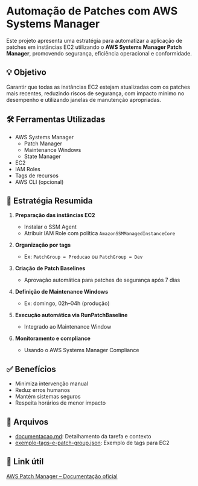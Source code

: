 # Automação de Patches com AWS Systems Manager

Este projeto apresenta uma estratégia para automatizar a aplicação de patches em instâncias EC2 utilizando o **AWS Systems Manager Patch Manager**, promovendo segurança, eficiência operacional e conformidade.

## 💡 Objetivo

Garantir que todas as instâncias EC2 estejam atualizadas com os patches mais recentes, reduzindo riscos de segurança, com impacto mínimo no desempenho e utilizando janelas de manutenção apropriadas.

## 🛠️ Ferramentas Utilizadas

- AWS Systems Manager
  - Patch Manager
  - Maintenance Windows
  - State Manager
- EC2
- IAM Roles
- Tags de recursos
- AWS CLI (opcional)

## 📌 Estratégia Resumida

1. **Preparação das instâncias EC2**
   - Instalar o SSM Agent
   - Atribuir IAM Role com política `AmazonSSMManagedInstanceCore`

2. **Organização por tags**
   - Ex: `PatchGroup = Producao` ou `PatchGroup = Dev`

3. **Criação de Patch Baselines**
   - Aprovação automática para patches de segurança após 7 dias

4. **Definição de Maintenance Windows**
   - Ex: domingo, 02h–04h (produção)

5. **Execução automática via RunPatchBaseline**
   - Integrado ao Maintenance Window

6. **Monitoramento e compliance**
   - Usando o AWS Systems Manager Compliance

## ✅ Benefícios

- Minimiza intervenção manual
- Reduz erros humanos
- Mantém sistemas seguros
- Respeita horários de menor impacto

## 📂 Arquivos

- [documentacao.md](https://github.com/MarceloRodrigues1853/patch-automation-aws_TalentoCloud/blob/main/documento.md): Detalhamento da tarefa e contexto
- [exemplo-tags-e-patch-group.json](https://github.com/MarceloRodrigues1853/patch-automation-aws_TalentoCloud/blob/main/exemplo-tags-e-patch-goup.json): Exemplo de tags para EC2

## 📎 Link útil

[AWS Patch Manager – Documentação oficial](https://docs.aws.amazon.com/systems-manager/latest/userguide/systems-manager-patch.html)
